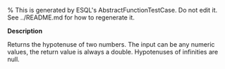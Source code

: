 % This is generated by ESQL's AbstractFunctionTestCase. Do not edit it. See ../README.md for how to regenerate it.

**Description**

Returns the hypotenuse of two numbers. The input can be any numeric values, the return value is always a double. Hypotenuses of infinities are null.

